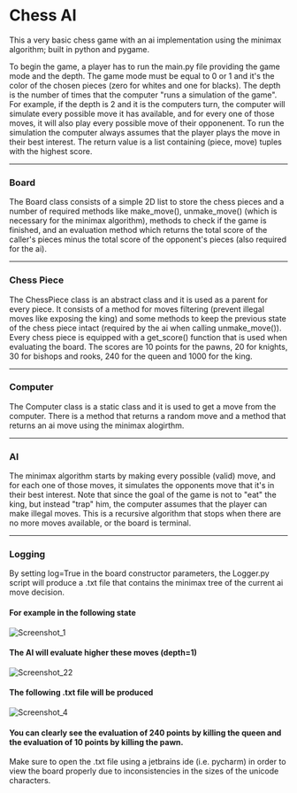 # Chess AI

This a very basic chess game with an ai implementation using the minimax algorithm; built in python and pygame.

To begin the game, a player has to run the main.py file providing the game mode and the depth. The game mode must be equal to 0 or 1 and it's the color of the chosen pieces (zero for whites and one for blacks). The depth is the number of times that the computer "runs a simulation of the game".
For example, if the depth is 2 and it is the computers turn, the computer will simulate every possible move it has available, and for every one of those moves, it will also play every possible move of their opponenent. To run the simulation the computer always assumes that the player plays the move in their best interest. The return value is a list containing (piece, move) tuples with the highest score.
***
### Board


The Board class consists of a simple 2D list to store the chess pieces and a number of required methods like make_move(), unmake_move() (which is necessary for the minimax algorithm), methods to check if the game is finished, and an evaluation method which returns the total score of the caller's pieces minus the total score of the opponent's pieces (also required for the ai).
***
### Chess Piece


The ChessPiece class is an abstract class and it is used as a parent for every piece. It consists of a method for moves filtering (prevent illegal moves like exposing the king) and some methods to keep the previous state of the chess piece intact (required by the ai when calling unmake_move()). Every chess piece is equipped with a get_score() function that is used when evaluating the board. The scores are 10 points for the pawns, 20 for knights, 30 for bishops and rooks, 240 for the queen and 1000 for the king.
***
### Computer


The Computer class is a static class and it is used to get a move from the computer. There is a method that returns a random move and a method that returns an ai move using the minimax alogirthm.
***
### AI


The minimax algorithm starts by making every possible (valid) move, and for each one of those moves, it simulates the opponents move that it's in their best interest. Note that since the goal of the game is not to "eat" the king, but instead "trap" him, the computer assumes that the player can make illegal moves. This is a recursive algorithm that stops when there are no more moves available, or the board is terminal.
***
### Logging
By setting log=True in the board constructor parameters, the Logger.py script will produce a .txt file that contains the minimax tree of the current ai move decision. 
#### For example in the following state 

![Screenshot_1](https://user-images.githubusercontent.com/41242107/160127591-6a6e230d-197f-4f91-996e-e2458fc4ad6a.png)

#### The AI will evaluate higher these moves (depth=1)

![Screenshot_22](https://user-images.githubusercontent.com/41242107/160127841-130a9b12-2474-4bce-b399-d410e68217ca.png)

#### The following .txt file will be produced

![Screenshot_4](https://user-images.githubusercontent.com/41242107/160128011-16c2cee9-a9a2-4e33-8908-7b2100d3af63.png)

#### You can clearly see the evaluation of 240 points by killing the queen and the evaluation of 10 points by killing the pawn.
Make sure to open the .txt file using a jetbrains ide (i.e. pycharm) in order to view the board properly due to inconsistencies in the sizes of the unicode characters.



